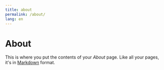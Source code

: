 ```yaml
---
title: about
permalink: /about/
lang: en
---
```


# About

This is where you put the contents of your *About* page. Like all your pages, it's in [Markdown](https://guides.github.com/features/mastering-markdown/) format.

